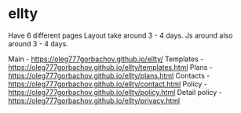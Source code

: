 # ellty
 
Have 6 different pages
Layout take around 3 - 4 days.
Js around also around 3 - 4 days.

Main - https://oleg777gorbachov.github.io/ellty/
Templates - https://oleg777gorbachov.github.io/ellty/templates.html
Plans - https://oleg777gorbachov.github.io/ellty/plans.html
Contacts - https://oleg777gorbachov.github.io/ellty/contact.html
Policy - https://oleg777gorbachov.github.io/ellty/policy.html
Detail policy - https://oleg777gorbachov.github.io/ellty/privacy.html
